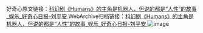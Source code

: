 好奇心原文链接：[科幻剧《Humans》的主角是机器人，但说的都是“人性”的故事_娱乐_好奇心日报-刘平安 ](https://www.qdaily.com/articles/12434.html)
WebArchive归档链接：[科幻剧《Humans》的主角是机器人，但说的都是“人性”的故事_娱乐_好奇心日报-刘平安 ](http://web.archive.org/web/20190623172707/https://www.qdaily.com/articles/12434.html)
![image](http://ww3.sinaimg.cn/large/007d5XDply1g3wjsdgt6pj30u02ln7wh)